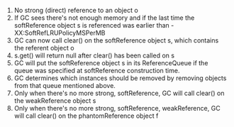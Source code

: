 1. No strong (direct) reference to an object o
2. If GC sees there's not enough memory and if the last time the softReference object s is referenced was earlier than -XX:SoftRefLRUPolicyMSPerMB
3. GC can now call clear() on the softReference object s, which contains the referent object o
4. s.get() will return null after clear() has been called on s
5. GC will put the softReference object s in its ReferenceQueue if the queue was specified at softReference construction time.
6. GC determines which instances should be removed by removing objects from that queue mentioned above.
7. Only when there's no more strong, softReference, GC will call clear() on the weakReference object s
8. Only when there's no more strong, softReference, weakReference, GC will call clear() on the phantomReference object f


